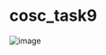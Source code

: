 # cosc_task9

![image](https://github.com/user-attachments/assets/87892401-c0bf-440a-a312-2b88075aadd9)
